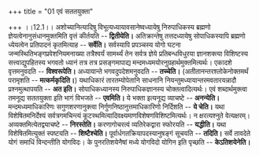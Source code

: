 +++
title = "01 एवं सततयुक्ता"

+++
।।12.1।। अशोच्यानित्यादिषु विभूत्यध्यायावसानेष्वध्यायेषु निरुपाधिकस्य
ब्रह्मणो ज्ञेयत्वेनानुसंधानमुक्तमिति वृत्तं कीर्तयति -- **द्वितीयेति।**
अतिक्रान्तेषु तत्तदध्यायेषु सोपाधिकस्यापि ब्रह्मणो ध्येयत्वेन प्रतिपादनं
कृतमित्याह -- **सर्वेति।** सर्वस्यापि प्रपञ्चस्य योगो घटना
जन्मस्थितिभङ्गप्रवेशनियमनाख्या तत्रैश्वर्यं सामर्थ्यं तेन सर्वत्र ज्ञेये
प्रतिबन्धविधुरया ज्ञानशक्त्या विशिष्टस्य सत्त्वाद्युपहितस्य भगवतो ध्यानं
तत्र तत्र प्रसङ्गमापाद्य मन्दमध्यमयोरनुग्रहार्थमुक्तमित्यर्थः। एकादशे
वृत्तमनुवदति -- **विश्वरूपेति।** अध्यायान्ते भगवदुपदेशमनुवदति --
**तच्चेति।** (अतीतानन्तरश्लोकेनोक्तमर्थं परामृशति -- **मत्कर्मकृदिति।**)
यथाधिकारं तारतम्योपेतानि साधनानि नियन्तुमध्यायान्तरमवतारयन्नादौ
प्रश्नमुत्थापयति -- **अत इति।** सोपाधिकध्यानस्य निरुपाधिकज्ञानस्य
चोक्तत्वादित्यर्थः। एवं शब्दार्थमुक्त्वा तमनूद्य सततयुक्ता इति भागं
विभजते -- **एवमिति।** ये भक्ता इत्यनूद्य व्याचष्टे -- **अनन्येति।**
मन्दमध्यमाधिकारिणः सगुणशरणानुक्त्वा निर्गुणनिष्ठानुत्तमाधिकारिणो
निर्दिशति -- **ये चेति।** यथा विशेषितमनिर्देश्यं सर्वत्रगमचिन्त्यं
कूटस्थमित्यादिवक्ष्यमाणविशेषणविशिष्टमित्यर्थः। न क्षरत्यश्नुते
वेत्यक्षरम्। अव्यक्तमित्येतद्व्याचष्टे -- **निरस्तेति।** करणागोचरत्वं
व्यतिरेकद्वारा स्फोरयति -- **यद्धीति।** यथा विशेषितमित्युक्तं स्पष्टयति
-- **शिष्टैश्चेति।** पूर्वार्धगतक्रियापदस्यानुषङ्गं सूचयति -- **तदिति।**
सर्वे तावदेते योगं समाधिं विन्दन्तीति योगविदः। के पुनरतिशयेनैषां मध्ये
योगविदो योगिन इति पृच्छति -- **केऽतिशयेनेति।**
